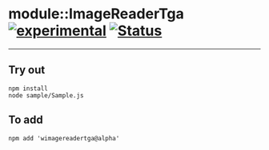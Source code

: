 
# module::ImageReaderTga [![experimental](https://img.shields.io/badge/stability-experimental-orange.svg)](https://github.com/emersion/stability-badges#experimental) [![Status](https://github.com/Wandalen/wImageReaderTga/workflows/Test/badge.svg)](https://github.com/Wandalen/wImageReaderTga/actions?query=workflow%3ATest)

___

## Try out
```
npm install
node sample/Sample.js
```

## To add
```
npm add 'wimagereadertga@alpha'
```

